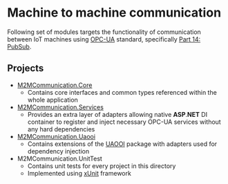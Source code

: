 # Machine to machine communication

Following set of modules targets the functionality of communication between IoT machines using [OPC-UA](https://opcfoundation.org/about/opc-technologies/opc-ua/) standard, specifically [Part 14: PubSub](https://opcfoundation.org/developer-tools/specifications-unified-architecture/part-14-pubsub/).

## Projects

- [M2MCommunication.Core](M2MCommunication.Core/README.md)
  - Contains core interfaces and common types referenced within the whole application
- [M2MCommunication.Services](M2MCommunication.Services/README.md)
  - Provides an extra layer of adapters allowing native **ASP**.**NET** DI container to register and inject necessary OPC-UA services without any hard dependencies
- [M2MCommunication.Uaooi](M2MCommunication.Uaooi/README.md)
  - Contains extensions of the [UAOOI](https://github.com/mpostol/OPC-UA-OOI) package with adapters used for dependency injection
- M2MCommunication.UnitTest
  - Contains unit tests for every project in this directory
  - Implemented using [xUnit](https://xunit.net) framework
